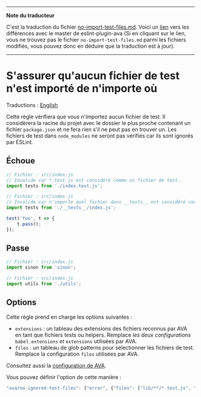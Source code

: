 ___
**Note du traducteur**

C'est la traduction du fichier [no-import-test-files.md](https://github.com/avajs/eslint-plugin-ava/blob/master/docs/rules/no-import-test-files.md). Voici un [lien](https://github.com/avajs/eslint-plugin-ava/compare/428d70dd772487e8ffa22921f9baf2712d5458a7...master#diff-552c4066c39e7065f2f0ada5a41d9268) vers les différences avec le master de eslint-plugin-ava (Si en cliquant sur le lien, vous ne trouvez pas le fichier `no-import-test-files.md` parmi les fichiers modifiés, vous pouvez donc en déduire que la traduction est à jour).
___
# S'assurer qu'aucun fichier de test n'est importé de n'importe où

Traductions : [English](https://github.com/avajs/eslint-plugin-ava/blob/master/docs/rules/no-import-test-files.md)

Cette règle vérifiera que vous n'importez aucun fichier de test. Il considèrera la racine du projet avec le dossier le plus proche contenant un fichier `package.json` et ne fera rien s'il ne peut pas en trouver un. Les fichiers de test dans `node_modules` ne seront pas vérifiés car ils sont ignorés par ESLint.


## Échoue

```js
// Fichier : src/index.js
// Invalide car *.test.js est considéré comme un fichier de test.
import tests from './index.test.js';
```

```js
// Fichier : src/index.js
// Invalide car n'importe quel fichier dans __tests__ est considéré comme un fichier de test
import tests from './__tests__/index.js';

test('foo', t => {
	t.pass();
});
```


## Passe

```js
// Fichier : src/index.js
import sinon from 'sinon';

```

```js
// Fichier : src/index.js
import utils from './utils';
```

## Options

Cette règle prend en charge les options suivantes :

* `extensions` : un tableau des extensions des fichiers reconnus par AVA en tant que fichiers tests ou helpers. Remplace *les deux configurations* `babel.extensions` *et* `extensions` utilisées par AVA.
* `files` : un tableau de glob patterns pour sélectionner les fichiers de test. Remplace la configuration `files` utilisées par AVA.

Consultez aussi la [configuration de AVA](https://github.com/avajs/ava-docs/blob/master/fr_FR/docs/06-configuration.md#options).

Vous pouvez définir l'option de cette manière :

```js
"ava/no-ignored-test-files": ["error", {"files": ["lib/**/*.test.js", "utils/**/*.test.js"]}]
```
